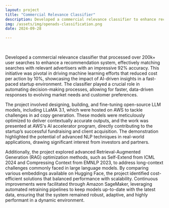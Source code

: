```yaml
---
layout: project
title: "Commercial Relevance Classifier"
description: Developed a commercial relevance classifier to enhance recommendation systems, matching user searches with relevant advertisers, and achieving a 92% accuracy rate.
img: /assets/img/openads-classification.png
date: 2024-09-28 

---
```


<br>

Developed a commercial relevance classifier that processed over 200k+ user searches to enhance a recommendation system, effectively matching searches with relevant advertisers with an impressive 92% accuracy. This initiative was pivotal in driving machine learning efforts that reduced cost per action by 10%, showcasing the impact of AI-driven insights in a fast-paced startup environment. The classifier played a crucial role in automating decision-making processes, allowing for faster, data-driven responses to evolving market needs and customer preferences.

The project involved designing, building, and fine-tuning open-source LLM models, including LLaMA 3.1, which were hosted on AWS to tackle challenges in ad copy generation. These models were meticulously optimized to deliver contextually accurate outputs, and the work was presented at AWS's AI accelerator program, directly contributing to the startup’s successful fundraising and client acquisition. The demonstration highlighted the potential of advanced NLP techniques in real-world applications, drawing significant interest from investors and partners.

Additionally, the project explored advanced Retrieval-Augmented Generation (RAG) optimization methods, such as Self-Extend from ICML 2024 and Compressing Context from EMNLP 2023, to address long-context challenges commonly faced in large language models. By comparing various embeddings available on Hugging Face, the project identified cost-efficient solutions that balanced performance with scalability. Continuous improvements were facilitated through Amazon SageMaker, leveraging automated retraining pipelines to keep models up-to-date with the latest data, ensuring that the system remained robust, adaptive, and highly performant in a dynamic environment.

